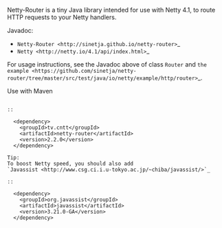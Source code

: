 Netty-Router is a tiny Java library intended for use with Netty 4.1, to route HTTP
requests to your Netty handlers.

Javadoc:

* `Netty-Router <http://sinetja.github.io/netty-router>`_
* `Netty <http://netty.io/4.1/api/index.html>`_

For usage instructions, see the Javadoc above of class ``Router`` and
`the example <https://github.com/sinetja/netty-router/tree/master/src/test/java/io/netty/example/http/router>`_.

Use with Maven
~~~~~~~~~~~~~~

::

  <dependency>
    <groupId>tv.cntt</groupId>
    <artifactId>netty-router</artifactId>
    <version>2.2.0</version>
  </dependency>

Tip:
To boost Netty speed, you should also add
`Javassist <http://www.csg.ci.i.u-tokyo.ac.jp/~chiba/javassist/>`_

::

  <dependency>
    <groupId>org.javassist</groupId>
    <artifactId>javassist</artifactId>
    <version>3.21.0-GA</version>
  </dependency>
